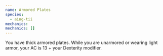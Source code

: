 ```yaml
---
name: Armored Plates
species:
  - aing-tii
mechanics:
mechanics: []
---
```

You have thick armored plates. While you are unarmored or wearing light armor, your AC is 13 + your Dexterity modifier.
